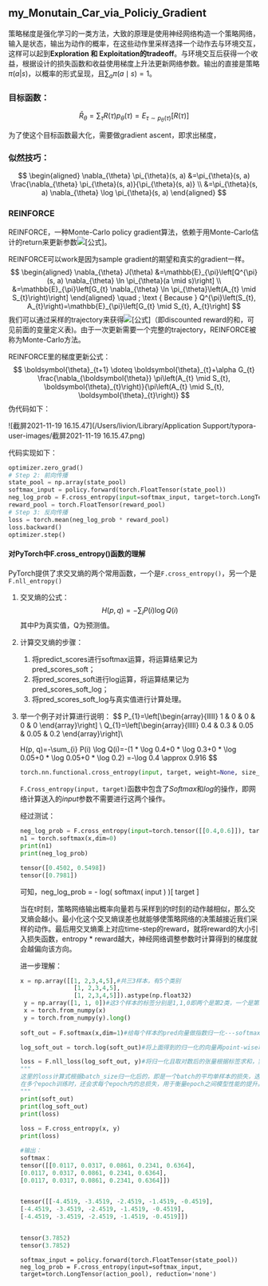 ## my_Monutain_Car_via_Policiy_Gradient

策略梯度是强化学习的一类方法，大致的原理是使用神经网络构造一个策略网络，输入是状态，输出为动作的概率，在这些动作里采样选择一个动作去与环境交互，这样可以起到**Exploration 和 Exploitation的tradeoff**。与环境交互后获得一个收益，根据设计的损失函数和收益使用梯度上升法更新网络参数。输出的直接是策略$\pi(a|s)$，以概率的形式呈现，且$\sum_{a} \pi(a \mid s)=1$。

### 目标函数：

$$
\bar{R}_{\theta}=\sum_{\tau} R(\tau) p_{\theta}(\tau)=E_{\tau \sim p_{\theta}(\tau)}[R(\tau)]
$$

为了使这个目标函数最大化，需要做gradient ascent，即求出梯度，

### 似然技巧：

$$
\begin{aligned} \nabla_{\theta} \pi_{\theta}(s, a) &=\pi_{\theta}(s, a) \frac{\nabla_{\theta} \pi_{\theta}(s, a)}{\pi_{\theta}(s, a)} \\ &=\pi_{\theta}(s, a) \nabla_{\theta} \log \pi_{\theta}(s, a) \end{aligned}
$$

### REINFORCE

REINFORCE，一种Monte-Carlo policy gradient算法，依赖于用Monte-Carlo估计的return来更新参数![[公式]](https://www.zhihu.com/equation?tex=%5Ctheta)。

REINFORCE可以work是因为sample gradient的期望和真实的gradient一样。
$$
\begin{aligned}
\nabla_{\theta} J(\theta) &=\mathbb{E}_{\pi}\left[Q^{\pi}(s, a) \nabla_{\theta} \ln \pi_{\theta}(a \mid s)\right] \\
&=\mathbb{E}_{\pi}\left[G_{t} \nabla_{\theta} \ln \pi_{\theta}\left(A_{t} \mid S_{t}\right)\right]
\end{aligned} \quad ; \text { Because } Q^{\pi}\left(S_{t}, A_{t}\right)=\mathbb{E}_{\pi}\left[G_{t} \mid S_{t}, A_{t}\right]
$$
我们可以通过采样的trajectory来获得![[公式]](https://www.zhihu.com/equation?tex=G_t)（即discounted reward的和，可见前面的变量定义表)。由于一次更新需要一个完整的trajectory，REINFORCE被称为Monte-Carlo方法。

REINFORCE里的梯度更新公式：
$$
\boldsymbol{\theta}_{t+1} \doteq \boldsymbol{\theta}_{t}+\alpha G_{t} \frac{\nabla_{\boldsymbol{\theta}} \pi\left(A_{t} \mid S_{t}, \boldsymbol{\theta}_{t}\right)}{\pi\left(A_{t} \mid S_{t}, \boldsymbol{\theta}_{t}\right)}
$$
伪代码如下：

![截屏2021-11-19 16.15.47](/Users/livion/Library/Application Support/typora-user-images/截屏2021-11-19 16.15.47.png)

代码实现如下：

```python
optimizer.zero_grad()
# Step 2: 前向传播
state_pool = np.array(state_pool)
softmax_input = policy.forward(torch.FloatTensor(state_pool))
neg_log_prob = F.cross_entropy(input=softmax_input, target=torch.LongTensor(action_pool), reduction='none')
reward_pool = torch.FloatTensor(reward_pool)
# Step 3: 反向传播
loss = torch.mean(neg_log_prob * reward_pool)
loss.backward()
optimizer.step()
```

#### 对PyTorch中F.cross_entropy()函数的理解

PyTorch提供了求交叉熵的两个常用函数，一个是`F.cross_entropy()`，另一个是`F.nll_entropy()`

1. 交叉熵的公式：
   $$
   H(p, q)=-\sum_{i} P(i) \log Q(i)
   $$
   其中P为真实值，Q为预测值。

2. 计算交叉熵的步骤：

   1. 将predict_scores进行softmax运算，将运算结果记为pred_scores_soft；
   2. 将pred_scores_soft进行log运算，将运算结果记为pred_scores_soft_log；
   3. 将pred_scores_soft_log与真实值进行计算处理。

3. 举一个例子对计算进行说明：
   $$
   P_{1}=\left[\begin{array}{lllll}
   1 & 0 & 0 & 0 & 0
   \end{array}\right]
   \\
   Q_{1}=\left[\begin{array}{lllll}
   0.4 & 0.3 & 0.05 & 0.05 & 0.2
   \end{array}\right]\\
   
   H(p, q)=-\sum_{i} P(i) \log Q(i)=-(1 * \log 0.4+0 * \log 0.3+0 * \log 0.05+0 * \log 0.05+0 * \log 0.2) 
   =-\log 0.4 \approx 0.916
   $$

   ```python
   torch.nn.functional.cross_entropy(input, target, weight=None, size_average=True)
   ```

   ``F.Cross_entropy(input, target)``函数中包含了$Softmax$和$log$的操作，即网络计算送入的$input$参数不需要进行这两个操作。

   经过测试：

   ```python
   neg_log_prob = F.cross_entropy(input=torch.tensor([[0.4,0.6]]), target=torch.LongTensor([0]), reduction='none')
   n1 = torch.softmax(x,dim=0)
   print(n1)
   print(neg_log_prob)
   ```

   ```python
   tensor([0.4502, 0.5498])
   tensor([0.7981])
   ```

   可知，neg_log_prob = - log( softmax( input ) )[ target ] 

   当在t时刻，策略网络输出概率向量若与采样到的t时刻的动作越相似，那么交叉熵会越小。最小化这个交叉熵误差也就能够使策略网络的决策越接近我们采样的动作。最后用交叉熵乘上对应time-step的reward，就将reward的大小引入损失函数，entropy * reward越大，神经网络调整参数时计算得到的梯度就会越偏向该方向。

   

   进一步理解：

   ```python
   x = np.array([[1, 2,3,4,5],#共三3样本，有5个类别
                  [1, 2,3,4,5],
                  [1, 2,3,4,5]]).astype(np.float32)
    y = np.array([1, 1, 0])#这3个样本的标签分别是1,1,0即两个是第2类，一个是第1类
    x = torch.from_numpy(x)
    y = torch.from_numpy(y).long()
    
   soft_out = F.softmax(x,dim=1)#给每个样本的pred向量做指数归一化---softmax
   
   log_soft_out = torch.log(soft_out)#将上面得到的归一化的向量再point-wise取对数
   
   loss = F.nll_loss(log_soft_out, y)#将归一化且取对数后的张量根据标签求和，实际就是计算loss的过程
   """
   这里的loss计算式根据batch_size归一化后的，即是一个batch的平均单样本的损失，迭代一次模型对一个样本平均损失。
   在多个epoch训练时，还会求每个epoch内的总损失，用于衡量epoch之间模型性能的提升。
   """
   print(soft_out)
   print(log_soft_out)
   print(loss)
     
   loss = F.cross_entropy(x, y)
   print(loss)
   
   #输出：
   softmax：
   tensor([[0.0117, 0.0317, 0.0861, 0.2341, 0.6364],
   [0.0117, 0.0317, 0.0861, 0.2341, 0.6364],
   [0.0117, 0.0317, 0.0861, 0.2341, 0.6364]])
   
   
   tensor([[-4.4519, -3.4519, -2.4519, -1.4519, -0.4519],
   [-4.4519, -3.4519, -2.4519, -1.4519, -0.4519],
   [-4.4519, -3.4519, -2.4519, -1.4519, -0.4519]])
   
   
   tensor(3.7852)
   tensor(3.7852)
   ```

   ``softmax_input = policy.forward(torch.FloatTensor(state_pool))
   neg_log_prob = F.cross_entropy(input=softmax_input, target=torch.LongTensor(action_pool), reduction='none')``

